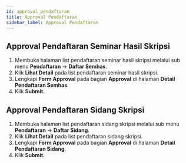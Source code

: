 ```yaml
---
id: approval_pendaftaran
title: Approval Pendaftaran
sidebar_label: Approval Pendaftaran
---
```


## Approval Pendaftaran Seminar Hasil Skripsi

1. Membuka halaman list pendaftaran seminar hasil skripsi melalui sub menu **Pendaftaran** -> **Daftar Semhas**.
2. Klik **Lihat Detail** pada list pendaftaran seminar hasil skripsi.
3. Lengkapi **Form Approval** pada bagian **Approval** di halaman **Detail Pendaftaran Semhas**.
4. Klik **Submit**.

## Approval Pendaftaran Sidang Skripsi

1. Membuka halaman list pendaftaran sidang skripsi melalui sub menu **Pendaftaran** -> **Daftar Sidang**.
2. Klik **Lihat Detail** pada list pendaftaran sidang skripsi.
3. Lengkapi **Form Approval** pada bagian **Approval** di halaman **Detail Pendaftaran Sidang**.
4. Klik **Submit**.
